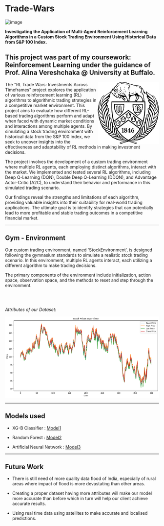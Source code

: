 # Trade-Wars


![image](https://github.com/Ceasor06/Trade-Wars/assets/105945382/e56d9574-a20b-4311-a740-e8216114f34d)

**Investigating the Application of Multi-Agent Reinforcement Learning Algorithms in a Custom Stock Trading Environment Using Historical Data from S&P 100 Index.**

## This project was part of my coursework: Reinforcement Learning under the guidance of Prof. Alina Vereshchaka @ University at Buffalo.
<img align="right" width=200 src="https://github.com/Ceasor06/Trade-Wars/blob/main/7cb45faf3f3893fcb6590466ef69a51a.jpg" />

The "RL Trade Wars: Investments Across Timeframes" project explores the application of various reinforcement learning (RL) algorithms to algorithmic trading strategies in a competitive market environment. This project aims to evaluate how different RL-based trading algorithms perform and adapt when faced with dynamic market conditions and interactions among multiple agents. By simulating a stock trading environment with historical data from the S&P 100 index, we seek to uncover insights into the effectiveness and adaptability of RL methods in making investment decisions.

The project involves the development of a custom trading environment where multiple RL agents, each employing distinct algorithms, interact with the market. We implemented and tested several RL algorithms, including Deep Q-Learning (DQN), Double Deep Q-Learning (DDQN), and Advantage Actor-Critic (A2C), to understand their behavior and performance in this simulated trading scenario.

Our findings reveal the strengths and limitations of each algorithm, providing valuable insights into their suitability for real-world trading applications. The ultimate goal is to identify strategies that can potentially lead to more profitable and stable trading outcomes in a competitive financial market.

<hr>

## Gym - Environment

Our custom trading environment, named 'StockEnvironment', is designed following the gymnasium standards to simulate a realistic stock trading scenario. In this environment, multiple RL agents interact, each utilizing a different algorithm to make trading decisions. 

The primary components of the environment include initialization, action space, observation space, and the methods to reset and step through the environment.

<br>
</br>

_Attributes of our Dataset:_

<img width="569" alt="image" src="https://github.com/Ceasor06/Trade-Wars/blob/main/39b25e27-04c6-40b3-8fbd-4e48b06b3253.png">


<hr>

## Models used

- XG-B Classifier : [Model1](https://github.com/Ceasor06/Machine-Learning-aided-Flood-Forecasting/tree/main/Model1)

- Random Forest : [Model2](https://github.com/Ceasor06/Machine-Learning-aided-Flood-Forecasting/tree/main/Model2)

- Artificial Neural Network : [Model3](https://github.com/Ceasor06/Machine-Learning-aided-Flood-Forecasting/tree/main/Model3)

<hr>

## Future Work

- There is still need of more quality data flood of India, especially of rural areas where impact of flood is more devastating than other areas. 

- Creating a proper dataset having more attributes will make our model more accurate than before which in turn will help our client achieve accurate results.

- Using real time data using satellites to make accurate and localised predictions.

